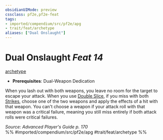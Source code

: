 ```yaml
---
obsidianUIMode: preview
cssclass: pf2e,pf2e-feat
tags:
- imported/compendium/src/pf2e/apg
- trait/feat/archetype
aliases: ["Dual Onslaught"]
---
```

# Dual Onslaught  *Feat 14*  
[archetype](archetype.md)  

- **Prerequisites**: Dual-Weapon Dedication

When you lash out with both weapons, you leave no room for the target to escape your attack. When you use [Double Slice](double-slice.md), if you miss with both [Strikes](strike.md), choose one of the two weapons and apply the effects of a hit with that weapon. You can't choose a weapon if your attack roll with that weapon was a critical failure, meaning you still miss entirely if both attack rolls were critical failures.

*Source: Advanced Player's Guide p. 170*  
%% #imported/compendium/src/pf2e/apg #trait/feat/archetype %%